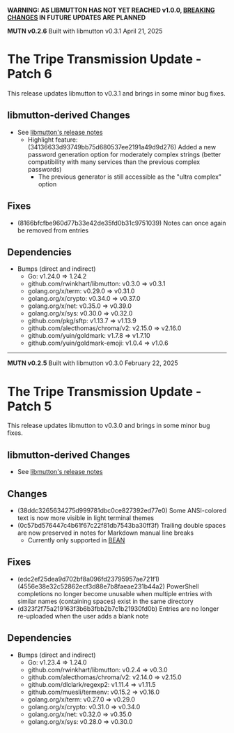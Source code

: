 **WARNING: AS LIBMUTTON HAS NOT YET REACHED v1.0.0, [BREAKING CHANGES](https://github.com/rwinkhart/libmutton/blob/main/wiki/breaking.md) IN FUTURE UPDATES ARE PLANNED**

**MUTN v0.2.6**
Built with libmutton v0.3.1
April 21, 2025

# The Tripe Transmission Update - Patch 6

This release updates libmutton to v0.3.1 and brings in some minor bug fixes.

## libmutton-derived Changes
- See [libmutton's release notes](https://github.com/rwinkhart/libmutton/releases/tag/v0.3.1)
    - Highlight feature: (34136633d93749bb75d680537ee2191a49d9d276) Added a new password generation option for moderately complex strings (better compatibility with many services than the previous complex passwords)
        - The previous generator is still accessible as the "ultra complex" option

## Fixes
- (8166bfcfbe960d77b33e42de35fd0b31c9751039) Notes can once again be removed from entries

## Dependencies
- Bumps (direct and indirect)
    - Go: v1.24.0 => 1.24.2
    - github.com/rwinkhart/libmutton: v0.3.0 => v0.3.1
    - golang.org/x/term: v0.29.0 => v0.31.0
    - golang.org/x/crypto: v0.34.0 => v0.37.0
    - golang.org/x/net: v0.35.0 => v0.39.0
    - golang.org/x/sys: v0.30.0 => v0.32.0
    - github.com/pkg/sftp: v1.13.7 => v1.13.9
    - github.com/alecthomas/chroma/v2: v2.15.0 => v2.16.0
    - github.com/yuin/goldmark: v1.7.8 => v1.7.10
    - github.com/yuin/goldmark-emoji: v1.0.4 => v1.0.6

---

**MUTN v0.2.5**
Built with libmutton v0.3.0
February 22, 2025

# The Tripe Transmission Update - Patch 5

This release updates libmutton to v0.3.0 and brings in some minor bug fixes.

## libmutton-derived Changes
- See [libmutton's release notes](https://github.com/rwinkhart/libmutton/releases/tag/v0.3.0)

## Changes
- (38ddc3265634275d999781dbc0ce827392ed77e0) Some ANSI-colored text is now more visible in light terminal themes
- (0c57bd576447c4b61f67c22f81db7543ba30ff3f) Trailing double spaces are now preserved in notes for Markdown manual line breaks
    - Currently only supported in [BEAN](https://github.com/Trojan2021/BEAN)

## Fixes
- (edc2ef25dea9d702bf8a096fd23795957ae721f1) (4556e38e32c52862ecf3d88e7b8faeae231b44a2) PowerShell completions no longer become unusable when multiple entries with similar names (containing spaces) exist in the same directory
- (d323f2f75a219163f3b6b3fbb2b7c1b21930fd0b) Entries are no longer re-uploaded when the user adds a blank note

## Dependencies
- Bumps (direct and indirect)
    - Go: v1.23.4 => 1.24.0
    - github.com/rwinkhart/libmutton: v0.2.4 => v0.3.0
    - github.com/alecthomas/chroma/v2: v2.14.0 => v2.15.0
    - github.com/dlclark/regexp2: v1.11.4 => v1.11.5
    - github.com/muesli/termenv: v0.15.2 => v0.16.0
    - golang.org/x/term: v0.27.0 => v0.29.0
    - golang.org/x/crypto: v0.31.0 => v0.34.0
    - golang.org/x/net: v0.32.0 => v0.35.0
    - golang.org/x/sys: v0.28.0 => v0.30.0
